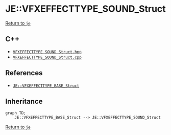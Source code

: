 # JE::VFXEFFECTTYPE_SOUND_Struct

[Return to `je`](/docs/je.md)

## C++

- [`VFXEFFECTTYPE_SOUND_Struct.hpp`](/src/je/VFXEFFECTTYPE_SOUND_Struct.hpp)
- [`VFXEFFECTTYPE_SOUND_Struct.cpp`](/src/je/VFXEFFECTTYPE_SOUND_Struct.cpp)

## References

- [`JE::VFXEFFECTTYPE_BASE_Struct`](/docs/je/VFXEFFECTTYPE_BASE_Struct.md)

## Inheritance

```mermaid
graph TD;
    JE::VFXEFFECTTYPE_BASE_Struct --> JE::VFXEFFECTTYPE_SOUND_Struct
```

[Return to `je`](/docs/je.md)